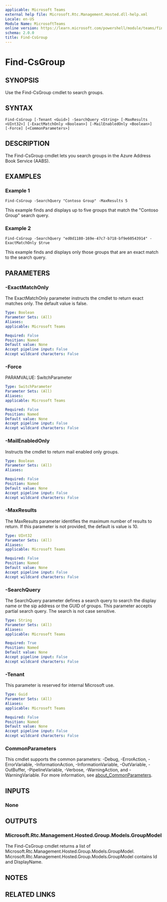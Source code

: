```yaml
---
applicable: Microsoft Teams
external help file: Microsoft.Rtc.Management.Hosted.dll-help.xml
Locale: en-US
Module Name: MicrosoftTeams
online version: https://learn.microsoft.com/powershell/module/teams/find-csgroup
schema: 2.0.0
title: Find-CsGroup
---
```


# Find-CsGroup

## SYNOPSIS
Use the Find-CsGroup cmdlet to search groups.

## SYNTAX

```
Find-CsGroup [-Tenant <Guid>] -SearchQuery <String> [-MaxResults <UInt32>] [-ExactMatchOnly <Boolean>] [-MailEnabledOnly <Boolean>]
[-Force] [<CommonParameters>]
```

## DESCRIPTION
The Find-CsGroup cmdlet lets you search groups in the Azure Address Book Service (AABS).

## EXAMPLES

### Example 1
```
Find-CsGroup -SearchQuery "Contoso Group" -MaxResults 5
```

This example finds and displays up to five groups that match the "Contoso Group" search query.

### Example 2
```
Find-CsGroup -SearchQuery "ed0d1180-169e-47c7-b718-bf9e60543914" -ExactMatchOnly $true
```

This example finds and displays only those groups that are an exact match to the search query.

## PARAMETERS

### -ExactMatchOnly
The ExactMatchOnly parameter instructs the cmdlet to return exact matches only. The default value is false.

```yaml
Type: Boolean
Parameter Sets: (All)
Aliases:
applicable: Microsoft Teams

Required: False
Position: Named
Default value: None
Accept pipeline input: False
Accept wildcard characters: False
```

### -Force
PARAMVALUE: SwitchParameter

```yaml
Type: SwitchParameter
Parameter Sets: (All)
Aliases:
applicable: Microsoft Teams

Required: False
Position: Named
Default value: None
Accept pipeline input: False
Accept wildcard characters: False
```

### -MailEnabledOnly
Instructs the cmdlet to return mail enabled only groups.

```yaml
Type: Boolean
Parameter Sets: (All)
Aliases:

Required: False
Position: Named
Default value: None
Accept pipeline input: False
Accept wildcard characters: False
```

### -MaxResults
The MaxResults parameter identifies the maximum number of results to return. If this parameter is not provided, the default is value is 10.

```yaml
Type: UInt32
Parameter Sets: (All)
Aliases:
applicable: Microsoft Teams

Required: False
Position: Named
Default value: None
Accept pipeline input: False
Accept wildcard characters: False
```

### -SearchQuery
The SearchQuery parameter defines a search query to search the display name or the sip address or the GUID of groups. This parameter accepts partial search query. The search is not case sensitive.

```yaml
Type: String
Parameter Sets: (All)
Aliases:
applicable: Microsoft Teams

Required: True
Position: Named
Default value: None
Accept pipeline input: False
Accept wildcard characters: False
```

### -Tenant
This parameter is reserved for internal Microsoft use.

```yaml
Type: Guid
Parameter Sets: (All)
Aliases:
applicable: Microsoft Teams

Required: False
Position: Named
Default value: None
Accept pipeline input: False
Accept wildcard characters: False
```

### CommonParameters
This cmdlet supports the common parameters: -Debug, -ErrorAction, -ErrorVariable, -InformationAction, -InformationVariable, -OutVariable, -OutBuffer, -PipelineVariable, -Verbose, -WarningAction, and -WarningVariable. For more information, see [about_CommonParameters](https://go.microsoft.com/fwlink/?LinkID=113216).

## INPUTS

### None

## OUTPUTS

### Microsoft.Rtc.Management.Hosted.Group.Models.GroupModel
The Find-CsGroup cmdlet returns a list of Microsoft.Rtc.Management.Hosted.Group.Models.GroupModel. Microsoft.Rtc.Management.Hosted.Group.Models.GroupModel contains Id and DisplayName.

## NOTES

## RELATED LINKS
